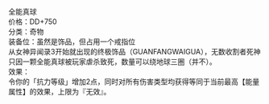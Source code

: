 <title>全能真球</title>
<meta name="GENERATOR" content="WinCHM">
<meta http-equiv="Content-Type" content="text/html; charset=gb2312">
<br>全能真球
<br>价格：DD+750
<br>分类：奇物
<br>装备位：虽然是饰品，但占用一个戒指位
<br>从女神异闻录3开始就出现的终极饰品（GUANFANGWAIGUA），无数收割者死神只因一颗全能真球被玩家虐杀致死，数量可以绕地球三圈（并不）。
<br>效果：
<br>令你的「抗力等级」增加2点，同时对所有伤害类型均获得等同于当前最高【能量属性】的效果，上限为『无效』。